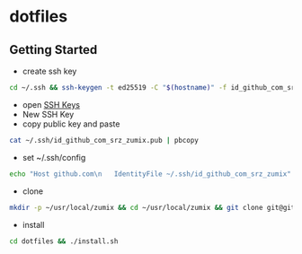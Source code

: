 # dotfiles

## Getting Started

* create ssh key

```sh
cd ~/.ssh && ssh-keygen -t ed25519 -C "$(hostname)" -f id_github_com_srz_zumix
```

* open [SSH Keys](https://github.com/settings/keys)
* New SSH Key
* copy public key and paste

```sh
cat ~/.ssh/id_github_com_srz_zumix.pub | pbcopy
```

* set ~/.ssh/config

```sh
echo "Host github.com\n   IdentityFile ~/.ssh/id_github_com_srz_zumix" >> ~/.ssh/config && chmod 600 ~/.ssh/config
```

* clone

```sh
mkdir -p ~/usr/local/zumix && cd ~/usr/local/zumix && git clone git@github.com:srz-zumix/dotfiles.git
```

* install

```sh
cd dotfiles && ./install.sh
```
